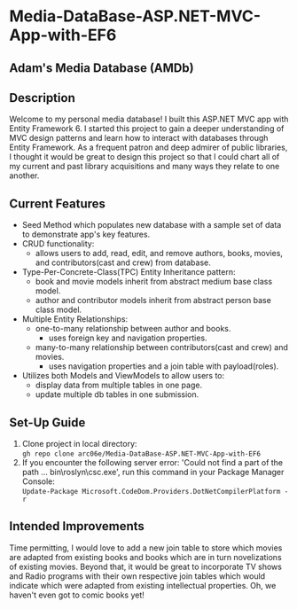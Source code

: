 #  Media-DataBase-ASP.NET-MVC-App-with-EF6


  ## Adam's Media Database (AMDb)
  <!--
   -demo: https://adams-media-database-app.azurewebsites.net
-->
 
  ## Description
  Welcome to my personal media database! I built this ASP.NET MVC app with Entity Framework 6. I started this project to gain a deeper understanding of MVC design patterns 
  and learn how to interact with databases through Entity Framework. As a frequent patron and deep admirer of public libraries, I thought it would be great to design this project so that I could chart all of my current and past library acquisitions and many ways they relate to one another. 
  
  ## Current Features
  * Seed Method which populates new database with a sample set of data to demonstrate app's key features.
  * CRUD functionality:
     * allows users to add, read, edit, and remove authors, books, movies, and contributors(cast and crew) from database.
  * Type-Per-Concrete-Class(TPC) Entity Inheritance pattern:
     * book and movie models inherit from abstract medium base class model.
     * author and contributor models inherit from abstract person base class model.
  * Multiple Entity Relationships:
     * one-to-many relationship between author and books.
        - uses foreign key and navigation properties.
     * many-to-many relationship between contributors(cast and crew) and movies.
        - uses navigation properties and a join table with payload(roles).
  * Utilizes both Models and ViewModels to allow users to:
     * display data from multiple tables in one page.
     * update multiple db tables in one submission.

## Set-Up Guide
1. Clone project in local directory:<br/>
``` gh repo clone arc06e/Media-DataBase-ASP.NET-MVC-App-with-EF6 ```
2. If you encounter the following server error: 'Could not find a part of the path ... bin\roslyn\csc.exe', run this command in your Package Manager Console:<br/>
``` Update-Package Microsoft.CodeDom.Providers.DotNetCompilerPlatform -r ```

## Intended Improvements
Time permitting, I would love to add a new join table to store which movies are adapted from existing books and books which are in turn novelizations of existing movies. Beyond that, it would be great to incorporate TV shows and Radio programs with their own respective join tables which would indicate which were adapted from existing intellectual properties. Oh, we haven't even got to comic books yet! 
